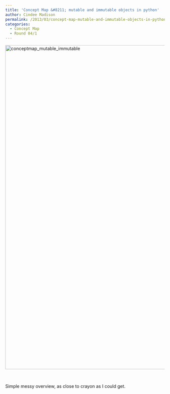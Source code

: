 ```yaml
---
title: 'Concept Map &#8211; mutable and immutable objects in python'
author: Cindee Madison
permalink: /2013/03/concept-map-mutable-and-immutable-objects-in-python/
categories:
  - Concept Map
  - Round 04/1
---
```

[<img class="alignnone size-full wp-image-1941" alt="conceptmap_mutable_immutable" src="http://teaching.software-carpentry.org/wp-content/uploads/2013/03/conceptmap_mutable_immutable.png" width="768" height="1024" />][1]

&nbsp;

Simple messy overview, as close to crayon as I could get.

 [1]: http://teaching.software-carpentry.org/wp-content/uploads/2013/03/conceptmap_mutable_immutable.png
